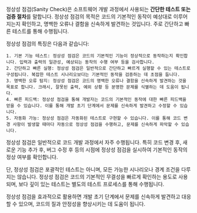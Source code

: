 정상성 점검(Sanity Check)은 소프트웨어 개발 과정에서 사용되는 **간단한 테스트 또는 검증 절차**를 말합니다. 정상성 점검의 목적은 코드의 기본적인 동작이 예상대로 이루어지는지 확인하고, 명백한 오류나 결함을 신속하게 발견하는 것입니다. 주로 간단하고 빠른 테스트를 통해 수행됩니다.

정상성 점검의 특징은 다음과 같습니다:
    
    1. 기본 기능 테스트: 정상성 점검은 코드의 기본적인 기능이 정상적으로 동작하는지 확인합니다. 입력과 출력의 일관성, 예상되는 동작의 수행 여부 등을 검사합니다.
    2. 간단하고 빠른 실행: 정상성 점검은 일반적으로 간단하고 빠르게 실행할 수 있는 테스트로 구성됩니다. 복잡한 테스트 시나리오보다는 기본적인 동작을 검증하는 데 초점을 둡니다.
    3. 명백한 오류 탐지: 정상성 점검은 코드의 명백한 오류나 결함을 신속하게 발견하는 것을 목표로 합니다. 크래시, 잘못된 출력, 예외 상황 등 분명한 문제를 식별하는 데 도움이 됩니다.
    4. 빠른 피드백: 정상성 점검을 통해 개발자는 코드의 기본적인 동작에 대한 빠른 피드백을 얻을 수 있습니다. 이를 통해 개발 초기 단계에서 문제를 신속하게 발견하고 수정할 수 있습니다.
    5. 자동화 가능: 정상성 점검은 자동화된 테스트로 구현할 수 있습니다. 이를 통해 코드 변경 사항이 발생할 때마다 자동으로 정상성 점검을 수행하고, 문제를 신속하게 파악할 수 있습니다.
    
정상성 점검은 일반적으로 코드 개발 과정에서 자주 수행됩니다. 특히 코드 변경 후, 새로운 기능 추가 후, 버그 수정 후 등의 시점에 정상성 점검을 실시하여 기본적인 동작의 정상 여부를 확인합니다.

단, 정상성 점검은 포괄적인 테스트는 아니며, 모든 가능한 시나리오나 경계 조건을 다루지는 않습니다. 정상성 점검은 코드의 기본적인 무결성을 빠르게 확인하는 용도로 사용되며, 보다 깊이 있는 테스트는 별도의 테스트 프로세스를 통해 수행됩니다.

정상성 점검을 효과적으로 활용하면 개발 초기 단계에서 문제를 신속하게 발견하고 대응할 수 있으며, 코드의 질과 안정성을 향상시키는 데 도움이 됩니다.